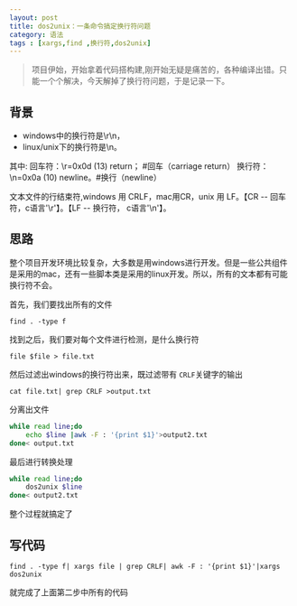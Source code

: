 ```yaml
---
layout: post
title: dos2unix：一条命令搞定换行符问题
category: 语法
tags : [xargs,find ,换行符,dos2unix]
---
```


> 项目伊始，开始拿着代码搭构建,刚开始无疑是痛苦的，各种编译出错。只能一个个解决，今天解掉了换行符问题，于是记录一下。

背景
-----


+ windows中的换行符是\r\n，
+ linux/unix下的换行符是\n。

其中:
回车符：\r=0x0d  (13)          return； #回车（carriage return）
换行符：\n=0x0a (10)           newline。#换行（newline）

文本文件的行结束符,windows 用 CRLF，mac用CR，unix 用 LF。【CR -- 回车符，c语言'\r'】。【LF -- 换行符， c语言'\n'】。

思路
-----

整个项目开发环境比较复杂，大多数是用windows进行开发。但是一些公共组件是采用的mac，还有一些脚本类是采用的linux开发。所以，所有的文本都有可能换行符不会。

首先，我们要找出所有的文件

`find . -type f`

找到之后，我们要对每个文件进行检测，是什么换行符

`file $file > file.txt`

然后过滤出windows的换行符出来，既过滤带有 `CRLF`关键字的输出

`cat file.txt| grep CRLF >output.txt`

分离出文件

```sh
while read line;do
    echo $line |awk -F : '{print $1}'>output2.txt
done< output.txt
```

最后进行转换处理

```sh
while read line;do
    dos2unix $line
done< output2.txt
```

整个过程就搞定了

写代码
----

`find . -type f| xargs file | grep CRLF| awk -F : '{print $1}'|xargs dos2unix`

就完成了上面第二步中所有的代码